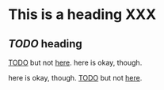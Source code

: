# This is a heading XXX

## _TODO_ heading

[TODO](https://okay.com) but not [here](https://bad.com). here is okay, though.

here is okay, though. [TODO](https://okay.com) but not [here](https://bad.com).

